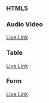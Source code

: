 ### HTML5

### Audio Video

[Live Link](https://farhan-nahid.github.io/html5/audio-video.html)

### Table

[Live Link](https://farhan-nahid.github.io/html5/table.html)

### Form

[Live Link](https://farhan-nahid.github.io/html5/form.html)
